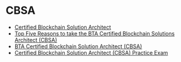 # CBSA

- [Certified Blockchain Solution Architect](https://blockchaintrainingalliance.com/products/cbsa)
- [Top Five Reasons to take the BTA Certified Blockchain Solutions Architect (CBSA)](https://medium.com/cryptolinks/top-five-reasons-to-take-the-bta-certified-blockchain-solutions-architect-exam-now-63bd13aa1b6f)
- [BTA Certified Blockchain Solution Architect (CBSA)](https://www.globalknowledge.com/us-en/training/certification-prep/topics/blockchain/section/blockchain-training-alliance/bta-certified-blockchain-solution-architect/)
- [Certified Blockchain Solution Architect (CBSA) Practice Exam](https://www.udemy.com/certified-blockchain-solution-architect-cbsa-practice-exam/)
